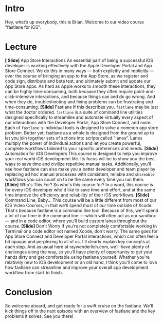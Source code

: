 # Intro
Hey, what’s up everybody, this is Brian. Welcome to our video course "fastlane for iOS". 
# Lecture
**[ Slide]** App Store Interactions
An essential part of being a successful iOS developer is working effectively with the Apple Developer Portal and App Store Connect. We do this in many ways — both explicitly and implicitly — over the course of bringing an app to the App Store, as we register and code sign, distribute and beta test, and ultimately submit and update our App Store apps.
As hard as Apple works to smooth these interactions, they can be highly time-consuming, both because they often require point-and-click-intensive interactions, and because things can and do go wrong. And when they do, troubleshooting and fixing problems can be frustrating and time-consuming. 
**[Slide]** Fastlane
If this describes you, `fastlane` may be just what the doctor ordered. `fastlane` is a suite of command line utilities designed specifically to streamline and automate virtually every aspect of our interactions with the Developer Portal, App Store Connect, and more.
Each of `fastlane's` individual tools is designed to solve a common app store problem. Better yet, fastlane as a whole is designed from the ground up to let you join together sets of actions into scripts called "lanes". Lanes multiply the power of individual actions and let you create powerful, complete workflows tailored to your specific preferences and needs. 
**[Slide]** Automation for iOS Developers
This course is designed to help you improve your real world iOS development life. Its focus will be to show you the best ways to save time and civilize repetitive manual tasks. Additionally, you'll see how fastlane can also make you a better developer and team player by replacing ad hoc manual processes with consistent, reliable and `shareable` workflows you can count on to be the same every time you run them.
**[Slide]** Who's This For?
So who's this course for?
In a word, this course is for every iOS developer who'd like to save time and effort, and at the same time improve the efficiency and reliability of their iOS workflows. 
**[Slide]** Command Line, Baby...
This course will be a little different from most of our iOS Video Courses, in that we'll spend most of our time outside of Xcode. That's because fastlane is a command line tool. 
Because of this, we'll spend a lot of our time in the command line — which will often act as our sandbox — and in a code editor, where you'll build custom lanes throughout the course.
**[Slide]** Don't Worry
If you're not completely comfortable working in Terminal or a code editor not named Xcode, don't worry. The same goes for App Store Connect and Developer Portal interactions, which can often feel a bit opaque and perplexing to all of us. 
I'll clearly explain key concepts at each step. And as usual here at raywenderlich.com, we'll have plenty of challenges along the way, so you'll have plenty of opportunity to get your hands dirty and get comfortable using fastlane yourself. 
Whether you're relatively new to iOS development or an old hand, I think you'll come to love how fastlane can streamline and improve your overall app development workflow from start to finish. 
# Conclusion
So welcome aboard, and get ready for a swift cruise on the fastlane. We'll kick things off in the next episode with an overview of fastlane and the key problems it solves. See you there!